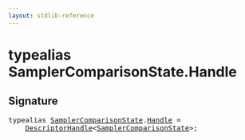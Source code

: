 ```yaml
---
layout: stdlib-reference
---
```


# typealias SamplerComparisonState\.Handle

## Signature

<pre>
<span class='code_keyword'>typealias</span> <a href="index.html" class="code_type">SamplerComparisonState</a>.<a href="handle-0.html" class="code_type">Handle</a> = 
    <a href="index.html" class="code_type">DescriptorHandle</a>&lt;<a href="index.html" class="code_type">SamplerComparisonState</a>&gt;;
</pre>

